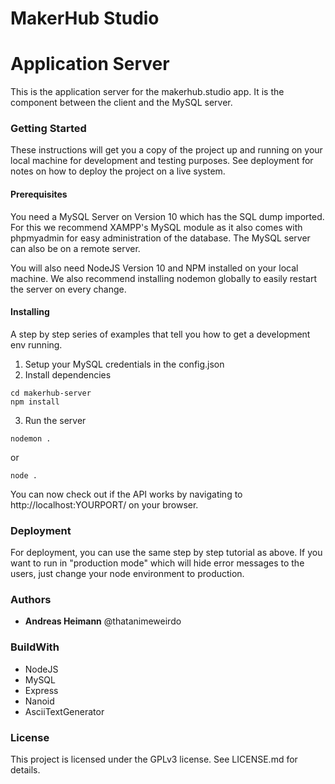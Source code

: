 # MakerHub Studio
# Application Server
This is the application server for the makerhub.studio app. It is the component between the client and the MySQL server.

### Getting Started
These instructions will get you a copy of the project up and running on your local machine for development and testing purposes. See deployment for notes on how to deploy the project on a live system.

#### Prerequisites
You need a MySQL Server on Version 10 which has the SQL dump imported. For this we recommend XAMPP's MySQL module as it also comes with phpmyadmin for easy administration of the database. The MySQL server can also be on a remote server.

You will also need NodeJS Version 10 and NPM installed on your local machine. We also recommend installing nodemon globally to easily restart the server on every change.

#### Installing
A step by step series of examples that tell you how to get a development env running.

1. Setup your MySQL credentials in the config.json
2. Install dependencies
```
cd makerhub-server
npm install
```
3. Run the server
```
nodemon .
```
or
```
node .
```

You can now check out if the API works by navigating to http://localhost:YOURPORT/ on your browser.

### Deployment
For deployment, you can use the same step by step tutorial as above. If you want to run in "production mode" which will hide error messages to the users, just change your node environment to production.

### Authors
* **Andreas Heimann** @thatanimeweirdo

### BuildWith
* NodeJS
* MySQL
* Express
* Nanoid
* AsciiTextGenerator

### License
This project is licensed under the GPLv3 license. See LICENSE.md for details.
